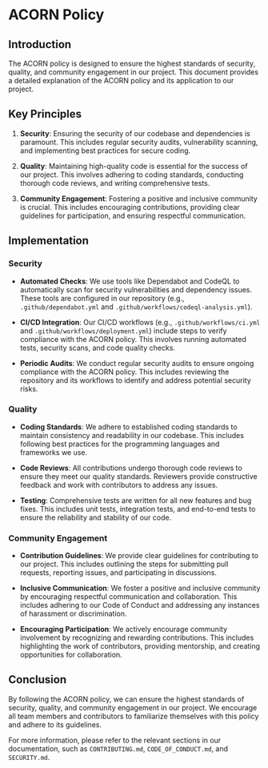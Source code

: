 # ACORN Policy

## Introduction

The ACORN policy is designed to ensure the highest standards of security, quality, and community engagement in our project. This document provides a detailed explanation of the ACORN policy and its application to our project.

## Key Principles

1. **Security**: Ensuring the security of our codebase and dependencies is paramount. This includes regular security audits, vulnerability scanning, and implementing best practices for secure coding.

2. **Quality**: Maintaining high-quality code is essential for the success of our project. This involves adhering to coding standards, conducting thorough code reviews, and writing comprehensive tests.

3. **Community Engagement**: Fostering a positive and inclusive community is crucial. This includes encouraging contributions, providing clear guidelines for participation, and ensuring respectful communication.

## Implementation

### Security

- **Automated Checks**: We use tools like Dependabot and CodeQL to automatically scan for security vulnerabilities and dependency issues. These tools are configured in our repository (e.g., `.github/dependabot.yml` and `.github/workflows/codeql-analysis.yml`).

- **CI/CD Integration**: Our CI/CD workflows (e.g., `.github/workflows/ci.yml` and `.github/workflows/deployment.yml`) include steps to verify compliance with the ACORN policy. This involves running automated tests, security scans, and code quality checks.

- **Periodic Audits**: We conduct regular security audits to ensure ongoing compliance with the ACORN policy. This includes reviewing the repository and its workflows to identify and address potential security risks.

### Quality

- **Coding Standards**: We adhere to established coding standards to maintain consistency and readability in our codebase. This includes following best practices for the programming languages and frameworks we use.

- **Code Reviews**: All contributions undergo thorough code reviews to ensure they meet our quality standards. Reviewers provide constructive feedback and work with contributors to address any issues.

- **Testing**: Comprehensive tests are written for all new features and bug fixes. This includes unit tests, integration tests, and end-to-end tests to ensure the reliability and stability of our code.

### Community Engagement

- **Contribution Guidelines**: We provide clear guidelines for contributing to our project. This includes outlining the steps for submitting pull requests, reporting issues, and participating in discussions.

- **Inclusive Communication**: We foster a positive and inclusive community by encouraging respectful communication and collaboration. This includes adhering to our Code of Conduct and addressing any instances of harassment or discrimination.

- **Encouraging Participation**: We actively encourage community involvement by recognizing and rewarding contributions. This includes highlighting the work of contributors, providing mentorship, and creating opportunities for collaboration.

## Conclusion

By following the ACORN policy, we can ensure the highest standards of security, quality, and community engagement in our project. We encourage all team members and contributors to familiarize themselves with this policy and adhere to its guidelines.

For more information, please refer to the relevant sections in our documentation, such as `CONTRIBUTING.md`, `CODE_OF_CONDUCT.md`, and `SECURITY.md`.
